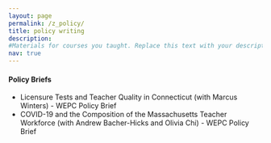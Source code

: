 ```yaml
---
layout: page
permalink: /z_policy/
title: policy writing
description: 
#Materials for courses you taught. Replace this text with your description.
nav: true
---
```


#### Policy Briefs
<ul>


<li> <a href="{{ site.baseurl }}/assets/pdf/CKOP_11_15_23.pdf" target="_blank"></a>
Licensure Tests and Teacher Quality in Connecticut (with Marcus Winters) - WEPC Policy Brief </li>

<li> <a href="{{ site.baseurl }}/assets/pdf/CKOP_11_15_23.pdf" target="_blank"></a>
COVID-19 and the Composition of the Massachusetts Teacher Workforce (with Andrew Bacher-Hicks and Olivia Chi) - WEPC Policy Brief </li>

</ul>


